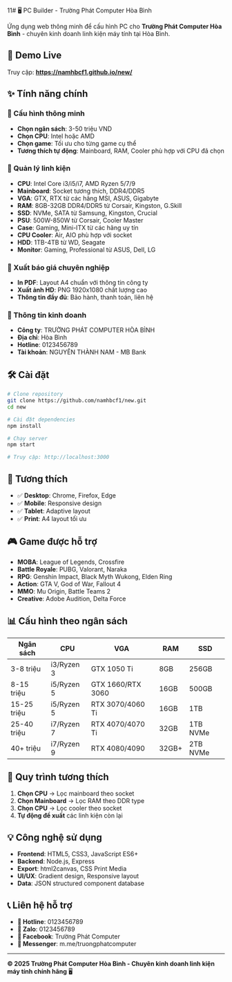 11# 🖥️ PC Builder - Trường Phát Computer Hòa Bình

Ứng dụng web thông minh để cấu hình PC cho **Trường Phát Computer Hòa Bình** - chuyên kinh doanh linh kiện máy tính tại Hòa Bình.

## 🌟 Demo Live

Truy cập: **https://namhbcf1.github.io/new/**

## ✨ Tính năng chính

### 🎯 Cấu hình thông minh
- **Chọn ngân sách**: 3-50 triệu VND
- **Chọn CPU**: Intel hoặc AMD  
- **Chọn game**: Tối ưu cho từng game cụ thể
- **Tương thích tự động**: Mainboard, RAM, Cooler phù hợp với CPU đã chọn

### 🔧 Quản lý linh kiện
- **CPU**: Intel Core i3/i5/i7, AMD Ryzen 5/7/9
- **Mainboard**: Socket tương thích, DDR4/DDR5
- **VGA**: GTX, RTX từ các hãng MSI, ASUS, Gigabyte
- **RAM**: 8GB-32GB DDR4/DDR5 từ Corsair, Kingston, G.Skill
- **SSD**: NVMe, SATA từ Samsung, Kingston, Crucial
- **PSU**: 500W-850W từ Corsair, Cooler Master
- **Case**: Gaming, Mini-ITX từ các hãng uy tín
- **CPU Cooler**: Air, AIO phù hợp với socket
- **HDD**: 1TB-4TB từ WD, Seagate
- **Monitor**: Gaming, Professional từ ASUS, Dell, LG

### 📄 Xuất báo giá chuyên nghiệp
- **In PDF**: Layout A4 chuẩn với thông tin công ty
- **Xuất ảnh HD**: PNG 1920x1080 chất lượng cao
- **Thông tin đầy đủ**: Bảo hành, thanh toán, liên hệ

### 💼 Thông tin kinh doanh
- **Công ty**: TRƯỜNG PHÁT COMPUTER HÒA BÌNH
- **Địa chỉ**: Hòa Bình
- **Hotline**: 0123456789
- **Tài khoản**: NGUYÊN THÀNH NAM - MB Bank

## 🛠️ Cài đặt

```bash
# Clone repository
git clone https://github.com/namhbcf1/new.git
cd new

# Cài đặt dependencies
npm install

# Chạy server
npm start

# Truy cập: http://localhost:3000
```

## 📱 Tương thích

- ✅ **Desktop**: Chrome, Firefox, Edge
- ✅ **Mobile**: Responsive design
- ✅ **Tablet**: Adaptive layout
- ✅ **Print**: A4 layout tối ưu

## 🎮 Game được hỗ trợ

- **MOBA**: League of Legends, Crossfire
- **Battle Royale**: PUBG, Valorant, Naraka
- **RPG**: Genshin Impact, Black Myth Wukong, Elden Ring
- **Action**: GTA V, God of War, Fallout 4
- **MMO**: Mu Origin, Battle Teams 2
- **Creative**: Adobe Audition, Delta Force

## 📊 Cấu hình theo ngân sách

| Ngân sách | CPU | VGA | RAM | SSD |
|-----------|-----|-----|-----|-----|
| 3-8 triệu | i3/Ryzen 3 | GTX 1050 Ti | 8GB | 256GB |
| 8-15 triệu | i5/Ryzen 5 | GTX 1660/RTX 3060 | 16GB | 500GB |
| 15-25 triệu | i5/Ryzen 5 | RTX 3070/4060 Ti | 16GB | 1TB |
| 25-40 triệu | i7/Ryzen 7 | RTX 4070/4070 Ti | 32GB | 1TB NVMe |
| 40+ triệu | i7/Ryzen 9 | RTX 4080/4090 | 32GB+ | 2TB NVMe |

## 🔄 Quy trình tương thích

1. **Chọn CPU** → Lọc mainboard theo socket
2. **Chọn Mainboard** → Lọc RAM theo DDR type  
3. **Chọn CPU** → Lọc cooler theo socket
4. **Tự động đề xuất** các linh kiện còn lại

## 💡 Công nghệ sử dụng

- **Frontend**: HTML5, CSS3, JavaScript ES6+
- **Backend**: Node.js, Express
- **Export**: html2canvas, CSS Print Media
- **UI/UX**: Gradient design, Responsive layout
- **Data**: JSON structured component database

## 📞 Liên hệ hỗ trợ

- **📱 Hotline**: 0123456789
- **💬 Zalo**: 0123456789  
- **📘 Facebook**: Trường Phát Computer
- **💌 Messenger**: m.me/truongphatcomputer

---

**© 2025 Trường Phát Computer Hòa Bình - Chuyên kinh doanh linh kiện máy tính chính hãng** 🖥️ 